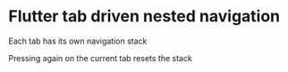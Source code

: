 # Flutter tab driven nested navigation

Each tab has its own navigation stack

Pressing again on the current tab resets the stack
